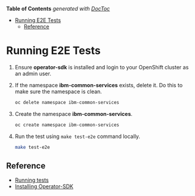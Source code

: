 <!-- START doctoc generated TOC please keep comment here to allow auto update -->
<!-- DON'T EDIT THIS SECTION, INSTEAD RE-RUN doctoc TO UPDATE -->
**Table of Contents**  *generated with [DocToc](https://github.com/thlorenz/doctoc)*

- [Running E2E Tests](#running-e2e-tests)
    - [Reference](#reference)

<!-- END doctoc generated TOC please keep comment here to allow auto update -->

# Running E2E Tests

1. Ensure **operator-sdk** is installed and login to your OpenShift cluster as an admin user.

1. If the namespace **ibm-common-services** exists, delete it. Do this to make sure the namespace is clean.

    ```bash
    oc delete namespace ibm-common-services
    ```

1. Create the namespace **ibm-common-services**.

    ```bash
    oc create namespace ibm-common-services
    ```

1. Run the test using `make test-e2e`  command locally.

    ```bash
    make test-e2e
    ```

## Reference

- [Running tests](https://github.com/operator-framework/operator-sdk/blob/master/doc/test-framework/writing-e2e-tests.md#running-the-tests)
- [Installing Operator-SDK](https://github.com/operator-framework/operator-sdk#quick-start)
